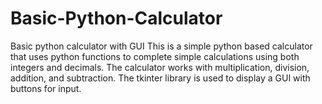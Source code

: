 # Basic-Python-Calculator
Basic python calculator with GUI
This is a simple python based calculator that uses python functions to complete simple calculations using both integers and decimals. The calculator works with multiplication, division, addition, and subtraction.
The tkinter library is used to display a GUI with buttons for input.
